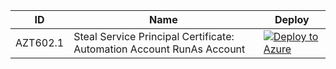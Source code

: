 | ID          | Name                                                             |Deploy|
| ----------- |------------------------------------------------------------------|------|
| AZT602.1    | Steal Service Principal Certificate: Automation Account RunAs Account|[![Deploy to Azure](https://aka.ms/deploytoazurebutton)](https://portal.azure.com/#create/Microsoft.Template/uri/https%3A%2F%2Fraw.githubusercontent.com%2Fmicrosoft%2FAzDetectSuite%2Fmain%2FAzureThreatResearchMatrix%2FCredentialAccess%2FAZT602%2FAZT602-1.json)|